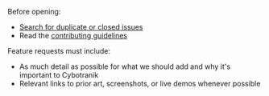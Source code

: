 Before opening:

- [Search for duplicate or closed issues](issues)
- Read the [contributing guidelines](../../../../blob/master/CONTRIBUTING.md)

Feature requests must include:

- As much detail as possible for what we should add and why it's important to Cybotranik
- Relevant links to prior art, screenshots, or live demos whenever possible